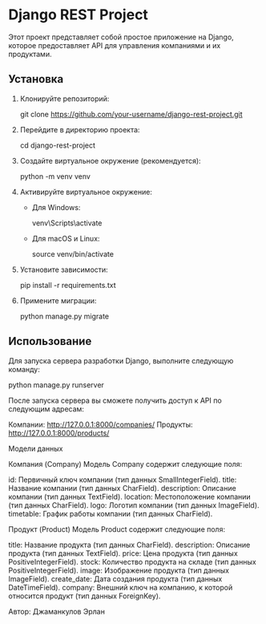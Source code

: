 # Django REST Project
Этот проект представляет собой простое приложение на Django, которое предоставляет API для управления компаниями и их продуктами.
## Установка
1. Клонируйте репозиторий:

    git clone https://github.com/your-username/django-rest-project.git
    
2. Перейдите в директорию проекта:

    cd django-rest-project

3. Создайте виртуальное окружение (рекомендуется):

    python -m venv venv

4. Активируйте виртуальное окружение:

    - Для Windows:
       
        venv\Scripts\activate  

    - Для macOS и Linux:
        
        source venv/bin/activate
        
5. Установите зависимости:
  
    pip install -r requirements.txt
    
6. Примените миграции:
   
    python manage.py migrate
    

## Использование

Для запуска сервера разработки Django, выполните следующую команду:

python manage.py runserver

После запуска сервера вы сможете получить доступ к API по следующим адресам:

Компании: http://127.0.0.1:8000/companies/
Продукты: http://127.0.0.1:8000/products/

Модели данных

Компания (Company)
Модель Company содержит следующие поля:

id: Первичный ключ компании (тип данных SmallIntegerField).
title: Название компании (тип данных CharField).
description: Описание компании (тип данных TextField).
location: Местоположение компании (тип данных CharField).
logo: Логотип компании (тип данных ImageField).
timetable: График работы компании (тип данных CharField).

Продукт (Product)
Модель Product содержит следующие поля:

title: Название продукта (тип данных CharField).
description: Описание продукта (тип данных TextField).
price: Цена продукта (тип данных PositiveIntegerField).
stock: Количество продукта на складе (тип данных PositiveIntegerField).
image: Изображение продукта (тип данных ImageField).
create_date: Дата создания продукта (тип данных DateTimeField).
company: Внешний ключ на компанию, к которой относится продукт (тип данных ForeignKey).

Автор: Джаманкулов Эрлан